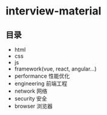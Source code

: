 # interview-material

## 目录

- html
- css
- js
- framework(vue, react, angular...)
- performance 性能优化
- engineering 前端工程
- network 网络
- security 安全
- browser 浏览器

